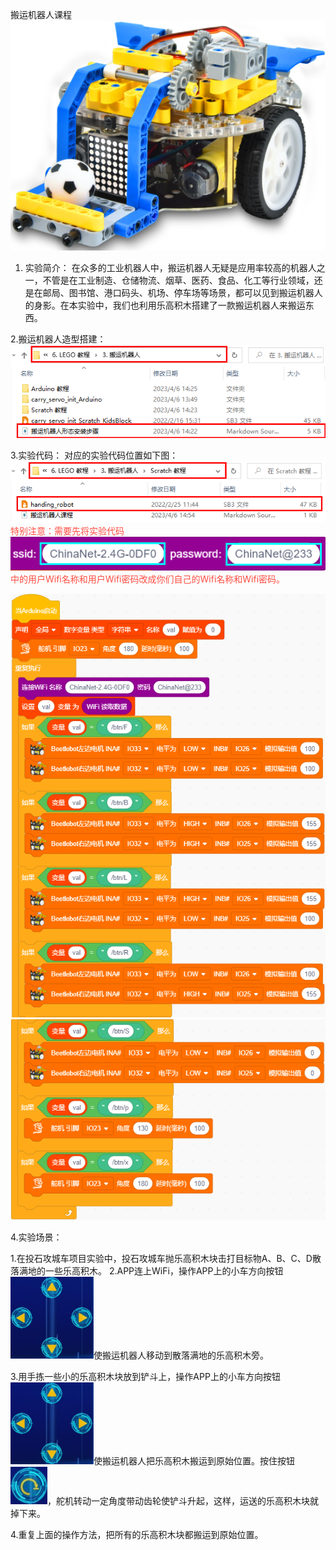  搬运机器人课程
![Img](/media/img-20230518161259.png)

 1. 实验简介：
在众多的工业机器人中，搬运机器人无疑是应用率较高的机器人之一，不管是在工业制造、仓储物流、烟草、医药、食品、化工等行业领域，还是在邮局、图书馆、港口码头、机场、停车场等场景，都可以见到搬运机器人的身影。在本实验中，我们也利用乐高积木搭建了一款搬运机器人来搬运东西。

 2.搬运机器人造型搭建：
![Img](/media/img-20230406144817.png)

 3.实验代码：
对应的实验代码位置如下图：
![Img](/media/img-20230406145520.png)
<span style="color: rgb(255, 76, 65);">特别注意：需要先将实验代码![Img](/media/img-20230331103843.png)中的用户Wifi名称和用户Wifi密码改成你们自己的Wifi名称和Wifi密码。</span>

![Img](/media/img-20230406145633.png)
![Img](/media/img-20230406145653.png)

 4.实验场景：

1.在投石攻城车项目实验中，投石攻城车抛乐高积木块击打目标物A、B、C、D散落满地的一些乐高积木。
2.APP连上WiFi，操作APP上的小车方向按钮![Img](/media/img-20230406145116.png)使搬运机器人移动到散落满地的乐高积木旁。

3.用手拣一些小的乐高积木块放到铲斗上，操作APP上的小车方向按钮![Img](/media/img-20230406145136.png)使搬运机器人把乐高积木搬运到原始位置。按住按钮![Img](/media/img-20230406145157.png)，舵机转动一定角度带动齿轮使铲斗升起，这样，运送的乐高积木块就掉下来。

4.重复上面的操作方法，把所有的乐高积木块都搬运到原始位置。